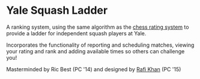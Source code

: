 # Yale Squash Ladder

A ranking system, using the same algorithm as the [chess rating system](http://en.wikipedia.org/wiki/Chess_rating_system) to provide a ladder for independent squash players at Yale.

Incorporates the functionality of reporting and scheduling matches, viewing your rating and rank and adding available times so others can challenge you!

Masterminded by Ric Best (PC '14) and designed by [Rafi Khan](http://rafikhan.me) (PC '15)